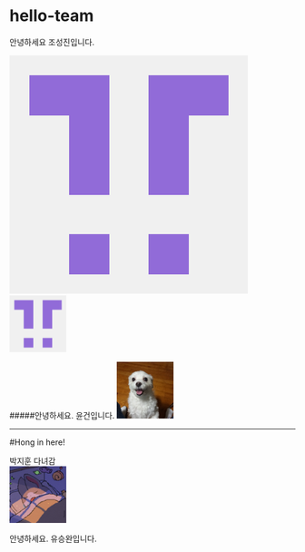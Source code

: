 # hello-team

안녕하세요 조성진입니다. 

![jocastle](./Image/Profile_Jocastle.png)
<img src ="./Image/Profile_Jocastle.png" width ="100" height="100">

#####안녕하세요. 윤건입니다.
<img src="./Image/YoonGunProfile.jpg" width = "100" height = "100">
***

#Hong in here!


박지훈 다녀감  
<img src="./Image/Profile_Jihoon.png" width = "100" height = "100">

안녕하세요. 유승완입니다.

